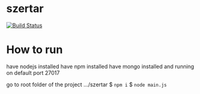# szertar
[![Build Status](https://travis-ci.org/kir-dev/szertar.svg?branch=master)](https://travis-ci.org/kir-dev/szertar)

# How to run

have nodejs installed
have npm installed
have mongo installed and running on default port 27017

go to root folder of the project .../szertar
$ `npm i`
$ `node main.js`